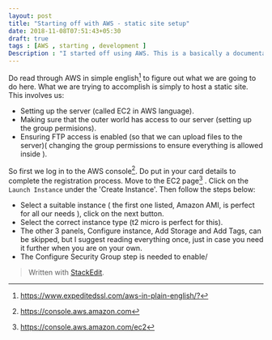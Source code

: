 ```yaml
---
layout: post
title: "Starting off with AWS - static site setup"
date: 2018-11-08T07:51:43+05:30
draft: true
tags : [AWS , starting , development ]
Description : "I started off using AWS. This is a basically a documentation of how i set up a simple static site using EC2"
---
```

Do read through AWS in simple english[^awsSimpleLanguage] to figure out what we are going to do here. What we are trying to accomplish is simply to host a static site.
This involves us:
- Setting up the server (called EC2 in AWS language).
- Making sure that the outer world has access to our server (setting up the group permisions).
- Ensuring FTP access is enabled (so that we can upload files to the server)( changing the group permissions to ensure everything is allowed inside ).

So first we log in to the AWS console[^awsConsole]. Do put in your card details to complete the registration process.
Move to the EC2 page[^awsEc2] . Click on the `Launch Instance` under the 'Create Instance'. Then follow the steps below:
 - Select a suitable instance ( the first one listed, Amazon AMI, is perfect for all our needs ), click on the next button.
 - Select the correct instance type (t2 micro is perfect for this).
 - The other 3 panels, Configure instance, Add Storage and Add Tags, can be skipped, but I suggest reading everything once, just in case you need it further when you are on your own.
 - The Configure Security Group step is needed to enable/

[^awsSimpleLanguage]:<https://www.expeditedssl.com/aws-in-plain-english/?>
[^awsConsole]: <https://console.aws.amazon.com>
[^awsEc2]: <https://console.aws.amazon.com/ec2>

> Written with [StackEdit](https://stackedit.io/).
<!--stackedit_data:
eyJoaXN0b3J5IjpbLTExODgzNjcwMDgsMTE1MDQxMjk2OSwxNT
kxNzAzNzMyLC0xNjc3NDk2MTA4LC0zMjQyMTk5OTgsNDQ0NDU3
MzQzLDUxMDk0NDAxMCwxODg0NTU1OTYwLDczMDk5ODExNl19
-->